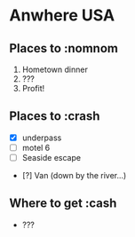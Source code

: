 # Anwhere USA

## Places to :nomnom
1. Hometown dinner
2. ???
3. Profit!

## Places to :crash
- [x] underpass
- [ ] motel 6
- [ ] Seaside escape
- [?] Van (down by the river...)

## Where to get :cash
* ???
